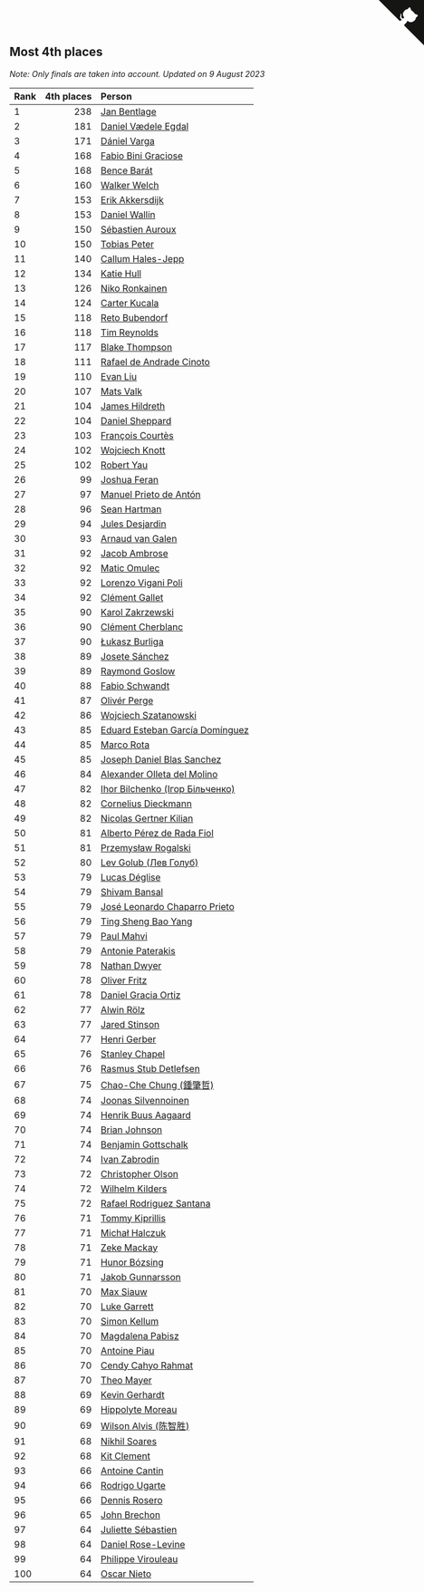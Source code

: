 ## Most 4th places

*Note: Only finals are taken into account.*
*Updated on  9 August 2023*

| Rank | 4th places | Person |
| :--- | ---: | :--- |
| 1 | 238 | [Jan Bentlage](https://www.worldcubeassociation.org/persons/2010BENT01) |
| 2 | 181 | [Daniel Vædele Egdal](https://www.worldcubeassociation.org/persons/2013EGDA01) |
| 3 | 171 | [Dániel Varga](https://www.worldcubeassociation.org/persons/2008VARG01) |
| 4 | 168 | [Fabio Bini Graciose](https://www.worldcubeassociation.org/persons/2010GRAC02) |
| 5 | 168 | [Bence Barát](https://www.worldcubeassociation.org/persons/2008BARA01) |
| 6 | 160 | [Walker Welch](https://www.worldcubeassociation.org/persons/2011WELC01) |
| 7 | 153 | [Erik Akkersdijk](https://www.worldcubeassociation.org/persons/2005AKKE01) |
| 8 | 153 | [Daniel Wallin](https://www.worldcubeassociation.org/persons/2013WALL03) |
| 9 | 150 | [Sébastien Auroux](https://www.worldcubeassociation.org/persons/2008AURO01) |
| 10 | 150 | [Tobias Peter](https://www.worldcubeassociation.org/persons/2014PETE03) |
| 11 | 140 | [Callum Hales-Jepp](https://www.worldcubeassociation.org/persons/2012HALE01) |
| 12 | 134 | [Katie Hull](https://www.worldcubeassociation.org/persons/2010HULL01) |
| 13 | 126 | [Niko Ronkainen](https://www.worldcubeassociation.org/persons/2010RONK01) |
| 14 | 124 | [Carter Kucala](https://www.worldcubeassociation.org/persons/2015KUCA01) |
| 15 | 118 | [Reto Bubendorf](https://www.worldcubeassociation.org/persons/2012BUBE01) |
| 16 | 118 | [Tim Reynolds](https://www.worldcubeassociation.org/persons/2005REYN01) |
| 17 | 117 | [Blake Thompson](https://www.worldcubeassociation.org/persons/2010THOM03) |
| 18 | 111 | [Rafael de Andrade Cinoto](https://www.worldcubeassociation.org/persons/2007CINO01) |
| 19 | 110 | [Evan Liu](https://www.worldcubeassociation.org/persons/2009LIUE01) |
| 20 | 107 | [Mats Valk](https://www.worldcubeassociation.org/persons/2007VALK01) |
| 21 | 104 | [James Hildreth](https://www.worldcubeassociation.org/persons/2009HILD01) |
| 22 | 104 | [Daniel Sheppard](https://www.worldcubeassociation.org/persons/2009SHEP01) |
| 23 | 103 | [François Courtès](https://www.worldcubeassociation.org/persons/2008COUR01) |
| 24 | 102 | [Wojciech Knott](https://www.worldcubeassociation.org/persons/2011KNOT01) |
| 25 | 102 | [Robert Yau](https://www.worldcubeassociation.org/persons/2009YAUR01) |
| 26 | 99 | [Joshua Feran](https://www.worldcubeassociation.org/persons/2011FERA01) |
| 27 | 97 | [Manuel Prieto de Antón](https://www.worldcubeassociation.org/persons/2015ANTO04) |
| 28 | 96 | [Sean Hartman](https://www.worldcubeassociation.org/persons/2016HART02) |
| 29 | 94 | [Jules Desjardin](https://www.worldcubeassociation.org/persons/2010DESJ01) |
| 30 | 93 | [Arnaud van Galen](https://www.worldcubeassociation.org/persons/2006GALE01) |
| 31 | 92 | [Jacob Ambrose](https://www.worldcubeassociation.org/persons/2010AMBR01) |
| 32 | 92 | [Matic Omulec](https://www.worldcubeassociation.org/persons/2010OMUL02) |
| 33 | 92 | [Lorenzo Vigani Poli](https://www.worldcubeassociation.org/persons/2007POLI01) |
| 34 | 92 | [Clément Gallet](https://www.worldcubeassociation.org/persons/2004GALL02) |
| 35 | 90 | [Karol Zakrzewski](https://www.worldcubeassociation.org/persons/2014ZAKR01) |
| 36 | 90 | [Clément Cherblanc](https://www.worldcubeassociation.org/persons/2014CHER05) |
| 37 | 90 | [Łukasz Burliga](https://www.worldcubeassociation.org/persons/2013BURL01) |
| 38 | 89 | [Josete Sánchez](https://www.worldcubeassociation.org/persons/2015SANC18) |
| 39 | 89 | [Raymond Goslow](https://www.worldcubeassociation.org/persons/2014GOSL01) |
| 40 | 88 | [Fabio Schwandt](https://www.worldcubeassociation.org/persons/2014SCHW02) |
| 41 | 87 | [Olivér Perge](https://www.worldcubeassociation.org/persons/2007PERG01) |
| 42 | 86 | [Wojciech Szatanowski](https://www.worldcubeassociation.org/persons/2011SZAT01) |
| 43 | 85 | [Eduard Esteban García Domínguez](https://www.worldcubeassociation.org/persons/2011EDUA01) |
| 44 | 85 | [Marco Rota](https://www.worldcubeassociation.org/persons/2009ROTA01) |
| 45 | 85 | [Joseph Daniel Blas Sanchez](https://www.worldcubeassociation.org/persons/2016SANC08) |
| 46 | 84 | [Alexander Olleta del Molino](https://www.worldcubeassociation.org/persons/2008OLLE01) |
| 47 | 82 | [Ihor Bilchenko (Ігор Більченко)](https://www.worldcubeassociation.org/persons/2011BILC01) |
| 48 | 82 | [Cornelius Dieckmann](https://www.worldcubeassociation.org/persons/2009DIEC01) |
| 49 | 82 | [Nicolas Gertner Kilian](https://www.worldcubeassociation.org/persons/2013GERT01) |
| 50 | 81 | [Alberto Pérez de Rada Fiol](https://www.worldcubeassociation.org/persons/2011FIOL01) |
| 51 | 81 | [Przemysław Rogalski](https://www.worldcubeassociation.org/persons/2013ROGA02) |
| 52 | 80 | [Lev Golub (Лев Голуб)](https://www.worldcubeassociation.org/persons/2014HOLU01) |
| 53 | 79 | [Lucas Déglise](https://www.worldcubeassociation.org/persons/2015DEGL01) |
| 54 | 79 | [Shivam Bansal](https://www.worldcubeassociation.org/persons/2011BANS02) |
| 55 | 79 | [José Leonardo Chaparro Prieto](https://www.worldcubeassociation.org/persons/2011CHAP01) |
| 56 | 79 | [Ting Sheng Bao Yang](https://www.worldcubeassociation.org/persons/2008BAOY01) |
| 57 | 79 | [Paul Mahvi](https://www.worldcubeassociation.org/persons/2012MAHV01) |
| 58 | 79 | [Antonie Paterakis](https://www.worldcubeassociation.org/persons/2012PATE01) |
| 59 | 78 | [Nathan Dwyer](https://www.worldcubeassociation.org/persons/2011DWYE02) |
| 60 | 78 | [Oliver Fritz](https://www.worldcubeassociation.org/persons/2014FRIT02) |
| 61 | 78 | [Daniel Gracia Ortiz](https://www.worldcubeassociation.org/persons/2009ORTI01) |
| 62 | 77 | [Alwin Rölz](https://www.worldcubeassociation.org/persons/2016ROLZ01) |
| 63 | 77 | [Jared Stinson](https://www.worldcubeassociation.org/persons/2014STIN01) |
| 64 | 77 | [Henri Gerber](https://www.worldcubeassociation.org/persons/2014GERB01) |
| 65 | 76 | [Stanley Chapel](https://www.worldcubeassociation.org/persons/2016CHAP04) |
| 66 | 76 | [Rasmus Stub Detlefsen](https://www.worldcubeassociation.org/persons/2014DETL01) |
| 67 | 75 | [Chao-Che Chung (鍾肇哲)](https://www.worldcubeassociation.org/persons/2012CHON03) |
| 68 | 74 | [Joonas Silvennoinen](https://www.worldcubeassociation.org/persons/2016SILV07) |
| 69 | 74 | [Henrik Buus Aagaard](https://www.worldcubeassociation.org/persons/2006BUUS01) |
| 70 | 74 | [Brian Johnson](https://www.worldcubeassociation.org/persons/2013JOHN10) |
| 71 | 74 | [Benjamin Gottschalk](https://www.worldcubeassociation.org/persons/2016GOTT01) |
| 72 | 74 | [Ivan Zabrodin](https://www.worldcubeassociation.org/persons/2012ZABR01) |
| 73 | 72 | [Christopher Olson](https://www.worldcubeassociation.org/persons/2009OLSO01) |
| 74 | 72 | [Wilhelm Kilders](https://www.worldcubeassociation.org/persons/2010KILD02) |
| 75 | 72 | [Rafael Rodriguez Santana](https://www.worldcubeassociation.org/persons/2012SANT12) |
| 76 | 71 | [Tommy Kiprillis](https://www.worldcubeassociation.org/persons/2014KIPR01) |
| 77 | 71 | [Michał Halczuk](https://www.worldcubeassociation.org/persons/2006HALC01) |
| 78 | 71 | [Zeke Mackay](https://www.worldcubeassociation.org/persons/2015MACK06) |
| 79 | 71 | [Hunor Bózsing](https://www.worldcubeassociation.org/persons/2009BOZS01) |
| 80 | 71 | [Jakob Gunnarsson](https://www.worldcubeassociation.org/persons/2015GUNN01) |
| 81 | 70 | [Max Siauw](https://www.worldcubeassociation.org/persons/2017SIAU02) |
| 82 | 70 | [Luke Garrett](https://www.worldcubeassociation.org/persons/2017GARR05) |
| 83 | 70 | [Simon Kellum](https://www.worldcubeassociation.org/persons/2016KELL12) |
| 84 | 70 | [Magdalena Pabisz](https://www.worldcubeassociation.org/persons/2017PABI01) |
| 85 | 70 | [Antoine Piau](https://www.worldcubeassociation.org/persons/2008PIAU01) |
| 86 | 70 | [Cendy Cahyo Rahmat](https://www.worldcubeassociation.org/persons/2010RAHM02) |
| 87 | 70 | [Theo Mayer](https://www.worldcubeassociation.org/persons/2012MAYE01) |
| 88 | 69 | [Kevin Gerhardt](https://www.worldcubeassociation.org/persons/2013GERH01) |
| 89 | 69 | [Hippolyte Moreau](https://www.worldcubeassociation.org/persons/2008MORE02) |
| 90 | 69 | [Wilson Alvis (陈智胜)](https://www.worldcubeassociation.org/persons/2011ALVI01) |
| 91 | 68 | [Nikhil Soares](https://www.worldcubeassociation.org/persons/2015SOAR01) |
| 92 | 68 | [Kit Clement](https://www.worldcubeassociation.org/persons/2008CLEM01) |
| 93 | 66 | [Antoine Cantin](https://www.worldcubeassociation.org/persons/2010CANT02) |
| 94 | 66 | [Rodrigo Ugarte](https://www.worldcubeassociation.org/persons/2015UGAR01) |
| 95 | 66 | [Dennis Rosero](https://www.worldcubeassociation.org/persons/2010ROSE03) |
| 96 | 65 | [John Brechon](https://www.worldcubeassociation.org/persons/2010BREC01) |
| 97 | 64 | [Juliette Sébastien](https://www.worldcubeassociation.org/persons/2014SEBA01) |
| 98 | 64 | [Daniel Rose-Levine](https://www.worldcubeassociation.org/persons/2015ROSE01) |
| 99 | 64 | [Philippe Virouleau](https://www.worldcubeassociation.org/persons/2008VIRO01) |
| 100 | 64 | [Oscar Nieto](https://www.worldcubeassociation.org/persons/2014NIET03) |


<a href="https://github.com/JustinTimeCuber/wca_statistics" class="github-corner" aria-label="View source on Github"><svg width="80" height="80" viewBox="0 0 250 250" style="fill:#151513; color:#fff; position: absolute; top: 0; border: 0; right: 0;" aria-hidden="true"><path d="M0,0 L115,115 L130,115 L142,142 L250,250 L250,0 Z"></path><path d="M128.3,109.0 C113.8,99.7 119.0,89.6 119.0,89.6 C122.0,82.7 120.5,78.6 120.5,78.6 C119.2,72.0 123.4,76.3 123.4,76.3 C127.3,80.9 125.5,87.3 125.5,87.3 C122.9,97.6 130.6,101.9 134.4,103.2" fill="currentColor" style="transform-origin: 130px 106px;" class="octo-arm"></path><path d="M115.0,115.0 C114.9,115.1 118.7,116.5 119.8,115.4 L133.7,101.6 C136.9,99.2 139.9,98.4 142.2,98.6 C133.8,88.0 127.5,74.4 143.8,58.0 C148.5,53.4 154.0,51.2 159.7,51.0 C160.3,49.4 163.2,43.6 171.4,40.1 C171.4,40.1 176.1,42.5 178.8,56.2 C183.1,58.6 187.2,61.8 190.9,65.4 C194.5,69.0 197.7,73.2 200.1,77.6 C213.8,80.2 216.3,84.9 216.3,84.9 C212.7,93.1 206.9,96.0 205.4,96.6 C205.1,102.4 203.0,107.8 198.3,112.5 C181.9,128.9 168.3,122.5 157.7,114.1 C157.9,116.9 156.7,120.9 152.7,124.9 L141.0,136.5 C139.8,137.7 141.6,141.9 141.8,141.8 Z" fill="currentColor" class="octo-body"></path></svg></a><style>.github-corner:hover .octo-arm{animation:octocat-wave 560ms ease-in-out}@keyframes octocat-wave{0%,100%{transform:rotate(0)}20%,60%{transform:rotate(-25deg)}40%,80%{transform:rotate(10deg)}}@media (max-width:500px){.github-corner:hover .octo-arm{animation:none}.github-corner .octo-arm{animation:octocat-wave 560ms ease-in-out}}</style>
